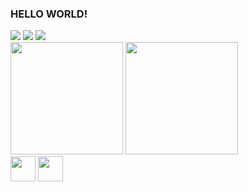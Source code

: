 ### HELLO WORLD!

          

<div>
  <a href="#" target="_blank"><img src="https://img.shields.io/badge/Codewars-B1361E?style=for-the-badge&logo=Codewars&logoColor=white"></a>
  <a href="#" target="_blank"><img src="https://img.shields.io/badge/-Hackerrank-2EC866?style=for-the-badge&logo=HackerRank&logoColor=white"></a>
  <a href="#" target="_blank"><img src="https://img.shields.io/badge/LinkedIn-0077B5?style=for-the-badge&logo=linkedin&logoColor=white"></a>
</div>

<div>
  <img height="180em" src="https://github-readme-stats.vercel.app/api?username=santanaLari&show_icons=true&theme=chartreuse-dark">
  <img height="180em" src="https://github-readme-stats.vercel.app/api/top-langs/?username=santanaLari&layout=compact&theme=chartreuse-dark">
</div>

<div>
  
 <img src="https://cdn.jsdelivr.net/gh/devicons/devicon/icons/java/java-original.svg" width="40" height="40"/>
 <img src="https://cdn.jsdelivr.net/gh/devicons/devicon/icons/python/python-original.svg" width="40" height="40"/>
          
          
           
  
</div>
